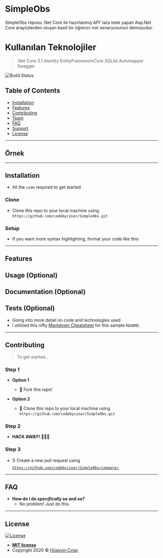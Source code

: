 # SimpleObs
SimpleObs reposu .Net Core ile hazırlanmış API' lara istek yapan Asp.Net Core arayüzlerden oluşan basit bir öğrenci-not senaryosunun demosudur.

# Kullanılan Teknolojiler

> .Net Core 3.1
> Identity
> EntityFrameworkCore
> SQLite
> Automapper
> Swagger

![Build Status](http://img.shields.io/travis/badges/badgerbadgerbadger.svg?style=flat-square)

## Table of Contents

- [Installation](#installation)
- [Features](#features)
- [Contributing](#contributing)
- [Team](#team)
- [FAQ](#faq)
- [Support](#support)
- [License](#license)


---

## Örnek



---

## Installation

- All the `code` required to get started

### Clone

- Clone this repo to your local machine using `https://github.com/codebycinar/SimpleObs.git`

### Setup

- If you want more syntax highlighting, format your code like this:

---

## Features
## Usage (Optional)
## Documentation (Optional)
## Tests (Optional)

- Going into more detail on code and technologies used
- I utilized this nifty <a href="https://github.com/adam-p/markdown-here/wiki/Markdown-Cheatsheet" target="_blank">Markdown Cheatsheet</a> for this sample `README`.

---

## Contributing

> To get started...

### Step 1

- **Option 1**
    - 🍴 Fork this repo!

- **Option 2**
    - 👯 Clone this repo to your local machine using `https://github.com/codebycinar/SimpleObs.git`

### Step 2

- **HACK AWAY!** 🔨🔨🔨

### Step 3

- 🔃 Create a new pull request using <a href="https://github.com/codebycinar/SimpleObs/compare/" target="_blank">`https://github.com/codebycinar/SimpleObs/compare/`</a>.

---

## FAQ

- **How do I do *specifically* so and so?**
    - No problem! Just do this.

---



## License

[![License](http://img.shields.io/:license-mit-blue.svg?style=flat-square)](http://badges.mit-license.org)

- **[MIT license](http://opensource.org/licenses/mit-license.php)**
- Copyright 2020 © <a href="https://github.com/codebycinar/" target="_blank">Hüseyin Çınar</a>.
